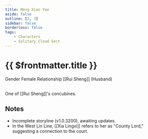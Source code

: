 ```yaml
---
title: Meng Xian Yao
aside: false
outline: [2, 3]
sidebar: false
borderless: false
tags:
    - Characters
    - Solitary Cloud Sect
---
```


# {{ $frontmatter.title }}

<ChTabs position="bottom">
	<ChTab title="Meng Xian Yao">
		<Ch src='/images/characters/special831/normal.webp' position='right'/>
		<ChName nameZh='孟仙謠' nameEn='Meng Xian Yao' position='right' />
		<ChTable>
			<ChTr>
				<ChTd isTitle=true>
					Gender
				</ChTd>
				<ChTd>
					Female
				</ChTd>
			</ChTr>
			<ChTr>
				<ChTd isTitle=true position='center'>
					Relationship
				</ChTd>
			</ChTr>
			<ChTr>
				<ChTd position='center'>
					[[Rui Sheng]] (Husband)
				</ChTd>
			</ChTr>
		</ChTable>
	</ChTab>
</ChTabs>
<br><br>

One of [[Rui Sheng]]'s concubines.

## Notes

-   Incomplete storyline (v1.0.3200), awaiting updates.
-   In the West Lin Line, [[Xia Lingxi]] refers to her as "County Lord," suggesting a connection to the court.